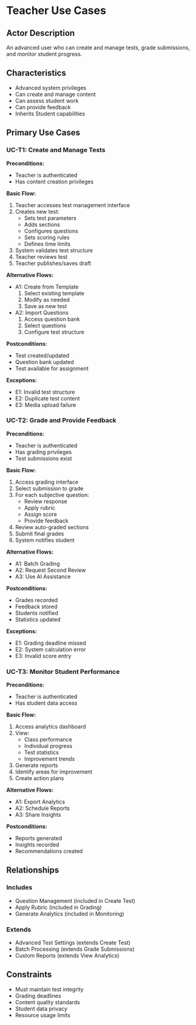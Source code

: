 # Teacher Use Cases

## Actor Description

An advanced user who can create and manage tests, grade submissions, and monitor student progress.

## Characteristics

- Advanced system privileges
- Can create and manage content
- Can assess student work
- Can provide feedback
- Inherits Student capabilities

## Primary Use Cases

### UC-T1: Create and Manage Tests

**Preconditions:**

- Teacher is authenticated
- Has content creation privileges

**Basic Flow:**

1. Teacher accesses test management interface
2. Creates new test:
   - Sets test parameters
   - Adds sections
   - Configures questions
   - Sets scoring rules
   - Defines time limits
3. System validates test structure
4. Teacher reviews test
5. Teacher publishes/saves draft

**Alternative Flows:**

- A1: Create from Template
  1. Select existing template
  2. Modify as needed
  3. Save as new test
- A2: Import Questions
  1. Access question bank
  2. Select questions
  3. Configure test structure

**Postconditions:**

- Test created/updated
- Question bank updated
- Test available for assignment

**Exceptions:**

- E1: Invalid test structure
- E2: Duplicate test content
- E3: Media upload failure

### UC-T2: Grade and Provide Feedback

**Preconditions:**

- Teacher is authenticated
- Has grading privileges
- Test submissions exist

**Basic Flow:**

1. Access grading interface
2. Select submission to grade
3. For each subjective question:
   - Review response
   - Apply rubric
   - Assign score
   - Provide feedback
4. Review auto-graded sections
5. Submit final grades
6. System notifies student

**Alternative Flows:**

- A1: Batch Grading
- A2: Request Second Review
- A3: Use AI Assistance

**Postconditions:**

- Grades recorded
- Feedback stored
- Students notified
- Statistics updated

**Exceptions:**

- E1: Grading deadline missed
- E2: System calculation error
- E3: Invalid score entry

### UC-T3: Monitor Student Performance

**Preconditions:**

- Teacher is authenticated
- Has student data access

**Basic Flow:**

1. Access analytics dashboard
2. View:
   - Class performance
   - Individual progress
   - Test statistics
   - Improvement trends
3. Generate reports
4. Identify areas for improvement
5. Create action plans

**Alternative Flows:**

- A1: Export Analytics
- A2: Schedule Reports
- A3: Share Insights

**Postconditions:**

- Reports generated
- Insights recorded
- Recommendations created

## Relationships

### Includes

- Question Management (included in Create Test)
- Apply Rubric (included in Grading)
- Generate Analytics (included in Monitoring)

### Extends

- Advanced Test Settings (extends Create Test)
- Batch Processing (extends Grade Submissions)
- Custom Reports (extends View Analytics)

## Constraints

- Must maintain test integrity
- Grading deadlines
- Content quality standards
- Student data privacy
- Resource usage limits
